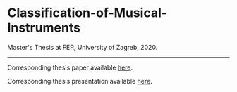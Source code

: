 # Classification-of-Musical-Instruments
Master's Thesis at FER, University of Zagreb, 2020.

---

Corresponding thesis paper available [here](https://lukacupic.github.io/documents/Master-Thesis.pdf).

Corresponding thesis presentation available [here](https://lukacupic.github.io/documents/Master-Presentation.pdf).
